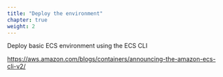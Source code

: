 ```yaml
---
title: "Deploy the environment"
chapter: true
weight: 2
---
```


Deploy basic ECS environment using the ECS CLI

https://aws.amazon.com/blogs/containers/announcing-the-amazon-ecs-cli-v2/